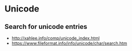 # Unicode

## Search for unicode entries

- <http://xahlee.info/comp/unicode_index.html>
- <https://www.fileformat.info/info/unicode/char/search.htm>
